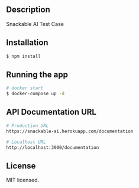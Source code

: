 ## Description

Snackable AI Test Case

## Installation

```bash
$ npm install
```

## Running the app

```bash
# docker start
$ docker-compose up -d
```

## API Documentation URL
```bash
# Production URL
https://snackable-ai.herokuapp.com/documentation

# Localhost URL
http://localhost:3000/documentation
```

## License

MIT licensed.
